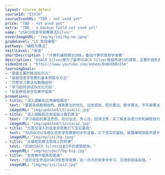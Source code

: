 ```yaml
---
layout: course_detail
courseId: "CS516"
courseIconURL: "TBD - not used yet"
price: "TBD - not used yet"
extra: "TBD - a backup field not used yet"
name: "USACO信息学竞赛算法Silver"
coverImageURL: "img/my/ioi/bg-sm.jpeg"
gradeLevel: "L5 竞技编程"
pathway: "编程与算法"
skillLevel: "高级"
shortDescription : "计算机编程算法训练，备战计算机信息学奥赛"
description: "USACO Silver是为了备考USACO Silver银级而进行的课程，主要的目标是完成USACO Silver过去5年的所有真题，让同学在题目中找到自己的确实知识点，进行复习，并且熟悉USACO Silver的考试难度和形式，争取在年底一次通过。"
videoIntro : "https://www.youtube.com/embed/BUQHX6RoI5A"
learningGoals:
- "掌握主要的算法知识点"
- "掌握信息学竞赛的基本思路与方法"
- "完整学习算法与数据结构"
- "学习如何调试与优化代码"
- "在各种信息学竞赛中锻炼"
promotions:
- title: "深入理解和应用编程概念"
  text: "掌握高级数据结构、搜索算法的优化、动态规划、图论算法、数学算法、字符串算法和计算几何等知识。"
  imageURL: "img/updated/L5/usaco1.jpg"
- title: "深入理解和应用高级计算机算法"
  text: "学习高级的算法思想，如分治法、贪心法、回溯法等，并了解复杂度分析和编程技巧的应用。"
  imageURL: "img/updated/L5/usaco2.jpg"
- title: "为更加深入的信息学竞赛打下坚实基础"
  text: "为USACO以及相关信息学竞赛做初步的准备，打下坚实的基础，拓展编程技能并提升解决问题的能力。"
  imageURL: "img/my/ioi/bg.jpeg"
- title: "从编程到算法思维上的转换"
  text: "完成USACO Silver过去5年的真题题库。"
  imageURL: "img/my/cewcr/bg-big.jpg"
- title: "在竞赛中锻炼和提高"
  text: "组织学生参加USACO信息学竞赛，在一次次的竞争中学习、总结和提高自我。"
  imageURL: "img/my/ioi/ioi3.jpg"
---
```

